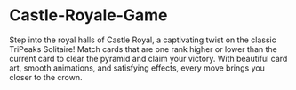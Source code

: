 # Castle-Royale-Game
Step into the royal halls of Castle Royal, a captivating twist on the classic TriPeaks Solitaire! Match cards that are one rank higher or lower than the current card to clear the pyramid and claim your victory. With beautiful card art, smooth animations, and satisfying effects, every move brings you closer to the crown.
